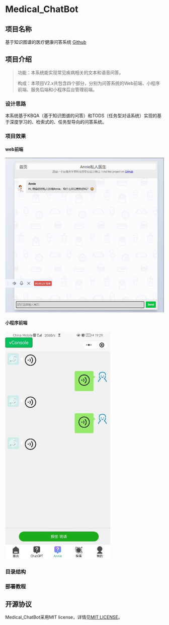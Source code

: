 # Medical_ChatBot
## 项目名称

基于知识图谱的医疗健康问答系统  [Github](https://github.com/loveleaves/Medical_ChatBot) 

## 项目介绍

> 功能：本系统能实现常见疾病相关的文本和语音问答。
>
> 构成：本项目V2.x共包含四个部分，分别为问答系统的Web前端、小程序前端、服务后端和小程序后台管理前端。

### 设计思路

本系统基于KBQA（基于知识图谱的问答）和TODS（任务型对话系统）实现的基于深度学习的、检索式的、任务型导向的问答系统。

### 项目效果

#### web前端

![webFont](./img/web_font-1.gif)

#### 小程序前端

![wechatFont](./img/wechat_font-1.jpg)

### 目录结构



### 部署教程



## 开源协议

Medical_ChatBot采用MIT license，详情见[MIT LICENSE](./LICENSE)。